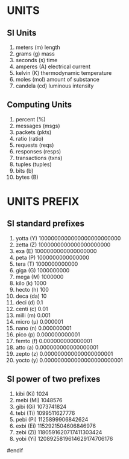 # UNITS

## SI Units

1. meters (m) length
1. grams (g) mass
1. seconds (s) time
1. amperes (A) electrical current
1. kelvin (K) thermodynamic temperature
1. moles (mol) amount of substance
1. candela (cd) luminous intensity

## Computing Units

1. percent (%)
1. messages (msgs)
1. packets (pkts)
1. ratio (ratio)
1. requests (reqs)
1. responses (resps)
1. transactions (txns)
1. tuples (tuples)
1. bits (b)
1. bytes (B)

# UNITS PREFIX

## SI standard prefixes

1. yotta (Y) 1000000000000000000000000
1. zetta (Z) 1000000000000000000000
1. exa (E) 1000000000000000000
1. peta (P) 1000000000000000
1. tera (T) 1000000000000
1. giga (G) 1000000000
1. mega (M) 1000000
1. kilo (k) 1000
1. hecto (h) 100
1. deca (da) 10
1. deci (d) 0.1
1. centi (c) 0.01 
1. milli (m) 0.001
1. micro (μ) 0.000001 
1. nano (n) 0.000000001
1. pico (p) 0.000000000001 
1. femto (f) 0.000000000000001
1. atto (a) 0.000000000000000001 
1. zepto (z) 0.000000000000000000001
1. yocto (y) 0.000000000000000000000001 

## SI power of two prefixes

1. kibi (Ki) 1024
1. mebi (Mi) 1048576
1. gibi (Gi) 1073741824
1. tebi (Ti) 1099511627776
1. pebi (Pi) 1125899906842624
1. exbi (Ei) 1152921504606846976
1. zebi (Zi) 1180591620717411303424
1. yobi (Yi) 1208925819614629174706176

#endif
